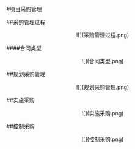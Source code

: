#项目采购管理

##采购管理过程
<div align=center>
![](采购管理过程.png)
</div>

####合同类型
<div align=center>
![](合同类型.png)
</div>

##规划采购管理
<div align=center>
![](规划采购管理.png)
</div>

##实施采购
<div align=center>
![](实施采购.png)
</div>

##控制采购
<div align=center>
![](控制采购.png)
</div>
